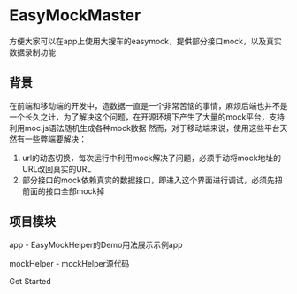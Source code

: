 # EasyMockMaster
方便大家可以在app上使用大搜车的easymock，提供部分接口mock，以及真实数据录制功能
## 背景

在前端和移动端的开发中，造数据一直是一个非常苦恼的事情，麻烦后端也并不是一个长久之计，为了解决这个问题，在开源环境下产生了大量的mock平台，支持利用moc.js语法随机生成各种mock数据
然而，对于移动端来说，使用这些平台天然有一些弊端要解决：

1. url的动态切换，每次运行中利用mock解决了问题，必须手动将mock地址的URL改回真实的URL
2. 部分接口的mock依赖真实的数据接口，即进入这个界面进行调试，必须先把前面的接口全部mock掉

##  项目模块

app - EasyMockHelper的Demo用法展示示例app

mockHelper - mockHelper源代码

Get Started

